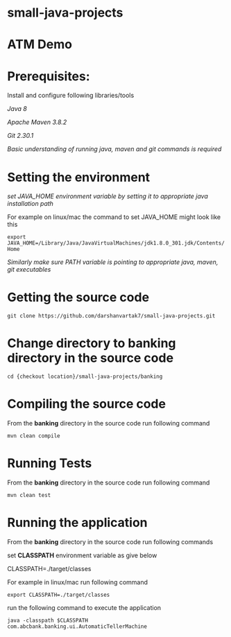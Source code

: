 # small-java-projects

# **ATM Demo**

# **Prerequisites:**

Install and configure following libraries/tools

_Java 8_

_Apache Maven 3.8.2_

_Git 2.30.1_

_Basic understanding of running java, maven and git commands is required_

# **Setting the environment**

_set JAVA_HOME environment variable by setting it to appropriate java installation path_

For example on linux/mac the command to set JAVA_HOME might look like this

`export JAVA_HOME=/Library/Java/JavaVirtualMachines/jdk1.8.0_301.jdk/Contents/Home`

_Similarly make sure PATH variable is pointing to appropriate java, maven, git executables_

# **Getting the source code**

`git clone https://github.com/darshanvartak7/small-java-projects.git`

# Change directory to banking directory in the source code

`cd {checkout location}/small-java-projects/banking`

# **Compiling the source code**

From the **banking** directory in the source code run following command

`mvn clean compile`

# **Running Tests**

From the **banking** directory in the source code run following command

`mvn clean test`

# **Running the application**

From the **banking** directory in the source code run following commands

set **CLASSPATH** environment variable as give below

CLASSPATH=./target/classes

For example in linux/mac run following command

`export CLASSPATH=./target/classes`

run the following command to execute the application

`java -classpath $CLASSPATH com.abcbank.banking.ui.AutomaticTellerMachine`
